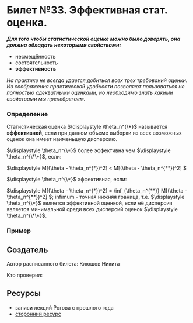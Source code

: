 # Билет №33. Эффективная стат. оценка.

***Для того чтобы статистической оценке можно было доверять, она должна обладать некоторыми свойствами:***
- несмещённость
- состоятельность
- **эффективность**

*На практике не всегда удается добиться всех трех требований оценки. Из соображения практической удобности позволяют пользоваться не полностью адекватными оценками, но необходимо знать какими свойствами мы пренебрегаем.*

### Определение

Статистическая оценка $\displaystyle \theta_n^{\*}$ называется **эффективной**, если при данном объеме выборки из всех возможных оценок она имеет наименьшую дисперсию.

$\displaystyle \theta_n^{\*}$ более эффективна чем $\displaystyle \theta_n^{\*\*}$, если:

$\displaystyle M[(\theta - \theta_n^{\*})^2] < M[(\theta - \theta_n^{\*\*})^2] $

$\displaystyle \theta_n^{\*}$ эффективная, если:

$\displaystyle M[(\theta - \theta_n^{\*})^2] = \inf_{\theta_n^{\*\*}} M[(\theta - \theta_n^{\*\*})^2] $; infimum - точная нижняя граница, т.е. $\displaystyle \theta_n^{\*}$ является эффективной оценкой, если её дисперсия является минимальной среди всех дисперсий оценок $\displaystyle \theta_n^{\*\*}$.


### Пример

## Создатель

Автор расписанного билета: Клюшов Никита

Кто проверил:


## Ресурсы
- записи лекций Рогова с прошлого года
- [сторонний ресурс](https://studfile.net/preview/3815857/page:4/)
